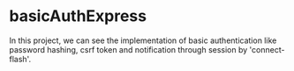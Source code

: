 # basicAuthExpress
In this project, we can see the implementation of basic authentication like password hashing, csrf token and notification through session by 'connect-flash'.
